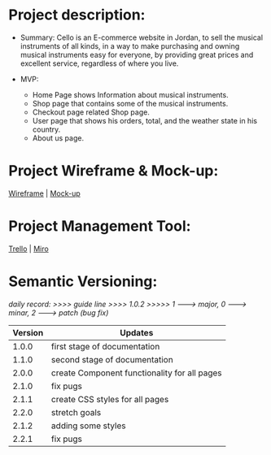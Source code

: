 
# Project description:

- Summary: Cello is an E-commerce website in Jordan, to sell the musical instruments of all kinds, in a way to make purchasing and owning musical instruments easy for everyone, by providing great prices and excellent service, regardless of where you live.

- MVP:
  - Home Page shows Information about musical instruments.
  - Shop page that contains some of the musical instruments.
  - Checkout page related Shop page.
  - User page that shows his orders, total, and the weather state in his country.
  - About us page.

# Project Wireframe & Mock-up:

[Wireframe](https://github.com/nashmi-team/React-E-commerce/blob/main/docs/Wireframe-Links.jpg) |
[Mock-up](https://github.com/nashmi-team/React-E-commerce/blob/main/docs/Wireframe__Mockup.pdf)

# Project Management Tool:

[Trello](https://trello.com/b/KAkshWqN/ecommerce) |
[Miro](https://miro.com/app/board/o9J_kpJtSwA=/)

# Semantic Versioning:

_daily record: >>>> guide line >>>> 1.0.2 >>>>> 1 ---> major, 0 ---> minar, 2 ---> patch (bug fix)_

| Version | Updates                                      |
| ------- | -------------------------------------------- |
| 1.0.0   | first stage of documentation                 |
| 1.1.0   | second stage of documentation                |
| 2.0.0   | create Component functionality for all pages |
| 2.1.0   | fix pugs                                     |
| 2.1.1   | create CSS styles for all pages              |
| 2.2.0   | stretch goals                                |
| 2.1.2   | adding some styles                           |
| 2.2.1   | fix pugs                                     |
